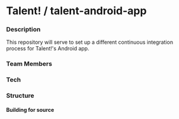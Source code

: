 # Talent! / talent-android-app

### Description

This repository will serve to set up a different continuous integration process for Talent!'s Android app.

### Team Members

### Tech


### Structure


#### Building for source
